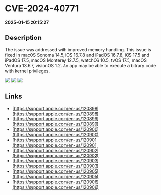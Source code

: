 # CVE-2024-40771

**2025-01-15 20:15:27**

## Description
The issue was addressed with improved memory handling. This issue is fixed in macOS Sonoma 14.5, iOS 16.7.8 and iPadOS 16.7.8, iOS 17.5 and iPadOS 17.5, macOS Monterey 12.7.5, watchOS 10.5, tvOS 17.5, macOS Ventura 13.6.7, visionOS 1.2. An app may be able to execute arbitrary code with kernel privileges.

![](https://img.shields.io/static/v1?label=Score&message=8.4&color=red)
![](https://img.shields.io/static/v1?label=Severity&message=HIGH&color=red)
![](https://img.shields.io/static/v1?label=CWE&message=Auth&color=green)

## Links
- [https://support.apple.com/en-us/120898](https://support.apple.com/en-us/120898)
- [https://support.apple.com/en-us/120899](https://support.apple.com/en-us/120899)
- [https://support.apple.com/en-us/120900](https://support.apple.com/en-us/120900)
- [https://support.apple.com/en-us/120901](https://support.apple.com/en-us/120901)
- [https://support.apple.com/en-us/120902](https://support.apple.com/en-us/120902)
- [https://support.apple.com/en-us/120903](https://support.apple.com/en-us/120903)
- [https://support.apple.com/en-us/120905](https://support.apple.com/en-us/120905)
- [https://support.apple.com/en-us/120906](https://support.apple.com/en-us/120906)
